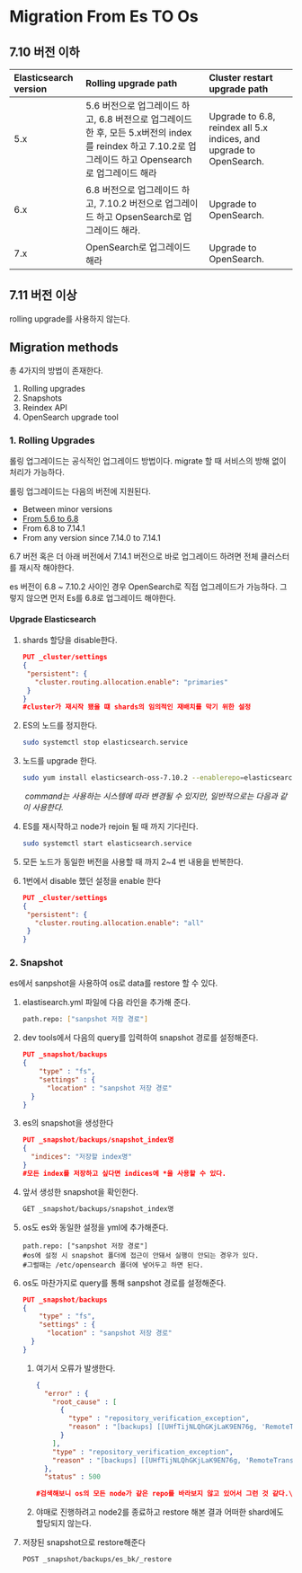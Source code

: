 # Migration From Es TO Os

## 7.10 버전 이하

| Elasticsearch version | Rolling upgrade path                                         | Cluster restart upgrade path                                 |
| :-------------------- | :----------------------------------------------------------- | :----------------------------------------------------------- |
| 5.x                   | 5.6 버전으로 업그레이드 하고, 6.8 버전으로 업그레이드 한 후, 모든 5.x버전의 index를 reindex 하고 7.10.2로 업그레이드 하고 Opensearch로 업그레이드 해라 | Upgrade to 6.8, reindex all 5.x indices, and upgrade to OpenSearch. |
| 6.x                   | 6.8 버전으로 업그레이드 하고, 7.10.2 버전으로 업그레이드 하고 OpsenSearch로 업그레이드 해라. | Upgrade to OpenSearch.                                       |
| 7.x                   | OpenSearch로 업그레이드 해라                                 | Upgrade to OpenSearch.                                       |



## 7.11 버전 이상

rolling upgrade를 사용하지 않는다. 





## Migration methods

총 4가지의 방법이 존재한다.

1. Rolling upgrades
2. Snapshots
3. Reindex API
4. OpenSearch upgrade tool



### 1. Rolling Upgrades

롤링 업그레이드는 공식적인 업그레이드 방법이다. migrate 할 때 서비스의 방해 없이 처리가 가능하다. 

롤링 업그레이드는 다음의 버전에 지원된다.

- Between minor versions
- [From 5.6 to 6.8](https://www.elastic.co/guide/en/elastic-stack/6.8/upgrading-elastic-stack.html)
- From 6.8 to 7.14.1
- From any version since 7.14.0 to 7.14.1

6.7 버전 혹은 더 아래 버전에서 7.14.1 버전으로 바로 업그레이드 하려면 전체 클러스터를 재시작 해야한다. 

es 버전이 6.8 ~ 7.10.2 사이인 경우 OpenSearch로 직접 업그레이드가 가능하다. 그렇지 않으면 먼저 Es를 6.8로 업그레이드 해야한다. 

#### Upgrade Elasticsearch

1. shards 할당을 disable한다.

   ```json
   PUT _cluster/settings
   {
    "persistent": {
      "cluster.routing.allocation.enable": "primaries"
    }
   }
   #cluster가 재시작 됐을 떄 shards의 임의적인 재배치를 막기 위한 설정
   ```

   

2. ES의 노드를 정지한다.

   ```bash
   sudo systemctl stop elasticsearch.service
   ```

3. 노드를 upgrade 한다.

   ```bash
   sudo yum install elasticsearch-oss-7.10.2 --enablerepo=elasticsearch
   ```

   ​	*command는 사용하는 시스템에 따라 변경될 수 있지만, 일반적으로는 다음과 같이 사용한다.*

4. ES를 재시작하고 node가 rejoin 될 때 까지 기다린다.

   ```bash
   sudo systemctl start elasticsearch.service
   ```

5. 모든 노드가 동일한 버전을 사용할 때 까지 2~4 번 내용을 반복한다.

6. 1번에서 disable 했던 설정을 enable 한다

   ```json
   PUT _cluster/settings
   {
    "persistent": {
      "cluster.routing.allocation.enable": "all"
    }
   }
   ```

   

### 2. Snapshot

es에서 sanpshot을 사용하여 os로 data를 restore 할 수 있다.

1. elastisearch.yml 파일에 다음 라인을 추가해 준다.

   ```bash
   path.repo: ["sanpshot 저장 경로"]
   ```

2. dev tools에서 다음의 query를 입력하여 snapshot 경로를 설정해준다.

   ```json
   PUT _snapshot/backups
   {
       "type" : "fs",
       "settings" : {
         "location" : "sanpshot 저장 경로"
     }
   }
   ```

3. es의 snapshot을 생성한다

   ```json
   PUT _snapshot/backups/snapshot_index명
   {
     "indices": "저장할 index명"
   }
   #모든 index를 저장하고 싶다면 indices에 *을 사용할 수 있다.
   ```

4. 앞서 생성한 snapshot을 확인한다.

   ```bash
   GET _snapshot/backups/snapshot_index명
   ```

5. os도 es와 동일한 설정을 yml에 추가해준다.

   ```
   path.repo: ["sanpshot 저장 경로"]
   #os에 설정 시 snapshot 폴더에 접근이 안돼서 실행이 안되는 경우가 있다.
   #그럴때는 /etc/opensearch 폴더에 넣어두고 하면 된다.
   ```

6. os도 마찬가지로 query를 통해 sanpshot 경로를 설정해준다.

   ```json
   PUT _snapshot/backups
   {
       "type" : "fs",
       "settings" : {
         "location" : "sanpshot 저장 경로"
     }
   }
   ```

   1. 여기서 오류가 발생한다.

      ```json
      {
        "error" : {
          "root_cause" : [
            {
              "type" : "repository_verification_exception",
              "reason" : "[backups] [[UHfTijNLQhGKjLaK9EN76g, 'RemoteTransportException[[os02][192.168.219.144:9300][internal:admin/repository/verify]]; nested: RepositoryMissingException[[backups] missing];']]"
            }
          ],
          "type" : "repository_verification_exception",
          "reason" : "[backups] [[UHfTijNLQhGKjLaK9EN76g, 'RemoteTransportException[[os02][192.168.219.144:9300][internal:admin/repository/verify]]; nested: RepositoryMissingException[[backups] missing];']]"
        },
        "status" : 500
          
      #검색해보니 os의 모든 node가 같은 repo를 바라보지 않고 있어서 그런 것 같다.\
      ```

   2. 야매로 진행하려고 node2를 종료하고 restore 해본 결과 어떠한 shard에도 할당되지 않는다. 

7. 저장된 snapshot으로 restore해준다

   ```bash
   POST _snapshot/backups/es_bk/_restore
   ```

   

